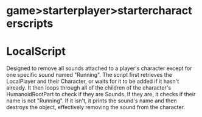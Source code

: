 # game>starterplayer>startercharacterscripts

# LocalScript

Designed to remove all sounds attached to a player's character except for one specific sound named "Running". The script first retrieves the LocalPlayer and their Character, or waits for it to be added if it hasn't already. It then loops through all of the children of the character's HumanoidRootPart to check if they are Sounds. If they are, it checks if their name is not "Running". If it isn't, it prints the sound's name and then destroys the object, effectively removing the sound from the character.
